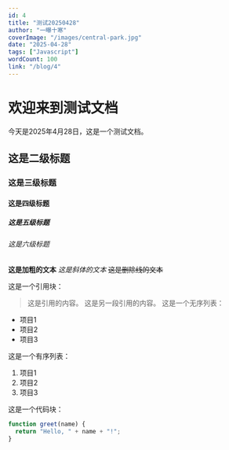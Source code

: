 ```yaml
---
id: 4
title: "测试20250428"
author: "一曝十寒"
coverImage: "/images/central-park.jpg"
date: "2025-04-28"
tags: ["Javascript"]
wordCount: 100
link: "/blog/4"
---
```


# 欢迎来到测试文档
今天是2025年4月28日，这是一个测试文档。
## 这是二级标题
### 这是三级标题
#### 这是四级标题
##### 这是五级标题
###### 这是六级标题

**这是加粗的文本**
*这是斜体的文本*
~~这是删除线的文本~~

这是一个引用块：
> 这是引用的内容。
> 这是另一段引用的内容。
这是一个无序列表：
- 项目1
- 项目2
- 项目3

这是一个有序列表：
1. 项目1
2. 项目2
3. 项目3

这是一个代码块：
```javascript
function greet(name) {
  return "Hello, " + name + "!";
}
```
